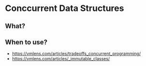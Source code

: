 # Conccurrent Data Structures

## What?

## When to use?

- https://vmlens.com/articles/tradeoffs_concurrent_programming/
- https://vmlens.com/articles/_immutable_classes/
